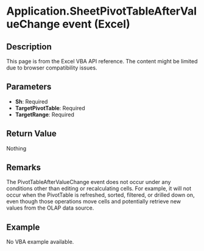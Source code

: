 # Application.SheetPivotTableAfterValueChange event (Excel)

## Description
This page is from the Excel VBA API reference. The content might be limited due to browser compatibility issues.

## Parameters
- **Sh**: Required
- **TargetPivotTable**: Required
- **TargetRange**: Required

## Return Value
Nothing

## Remarks
The PivotTableAfterValueChange event does not occur under any conditions other than editing or recalculating cells. For example, it will not occur when the PivotTable is refreshed, sorted, filtered, or drilled down on, even though those operations move cells and potentially retrieve new values from the OLAP data source.

## Example
No VBA example available.
